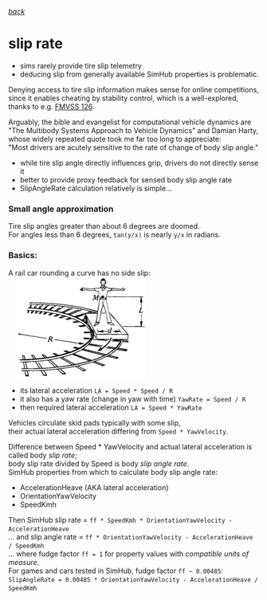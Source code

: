 [*back*](Oversteer)

# slip rate
- sims rarely provide tire slip telemetry
- deducing slip from generally available SimHub properties is problematic.  

Denying access to tire slip information makes sense for online competitions,  
since it enables cheating by stability control, which is a well-explored,  
thanks to e.g. [FMVSS 126](https://www.ecfr.gov/current/title-49/subtitle-B/chapter-V/part-571/subpart-B/section-571.126).

Arguably, the bible and evangelist for computational vehicle dynamics are  
"The Multibody Systems Approach to Vehicle Dynamics" and Damian Harty,  
whose widely repeated quote took me far too long to appreciate:  
"Most drivers are acutely sensitive to the rate of change of body slip angle."  
- while tire slip angle directly influences grip, drivers do not directly sense it
- better to provide proxy feedback for sensed body slip angle rate
- SlipAngleRate calculation relatively is simple...

### Small angle approximation
Tire slip angles greater than about 6 degrees are doomed.  
For angles less than 6 degrees, `tan(y/x)` is nearly `y/x` in radians.  

### Basics:
A rail car rounding a curve has no side slip:  
 &emsp; ![](rail_car.png)
- its lateral acceleration `LA = Speed * Speed / R`  
- it also has a yaw rate (change in yaw with time) `YawRate = Speed / R`  
- then required lateral acceleration `LA = Speed * YawRate`  

Vehicles circulate skid pads typically with some slip,  
their actual lateral acceleration differing from `Speed * YawVelocity`.  

Difference between Speed * YawVelocity and actual lateral acceleration is called body *slip rate*;  
body slip rate divided by Speed is body *slip angle rate*.  
SimHub properties from which to calculate body slip angle rate:  
- AccelerationHeave (AKA lateral acceleration)
- OrientationYawVelocity
- SpeedKmh  

Then SimHub slip rate = `ff * SpeedKmh * OrientationYawVelocity - AccelerationHeave`  
... and slip angle rate = `ff * OrientationYawVelocity - AccelerationHeave / SpeedKmh`  
... where fudge factor `ff = 1` for property values with *compatible units of measure*.  
For games and cars tested in SimHub, fudge factor `ff ~ 0.00485`:  
`SlipAngleRate = 0.00485 * OrientationYawVelocity - AccelerationHeave / SpeedKmh`  
